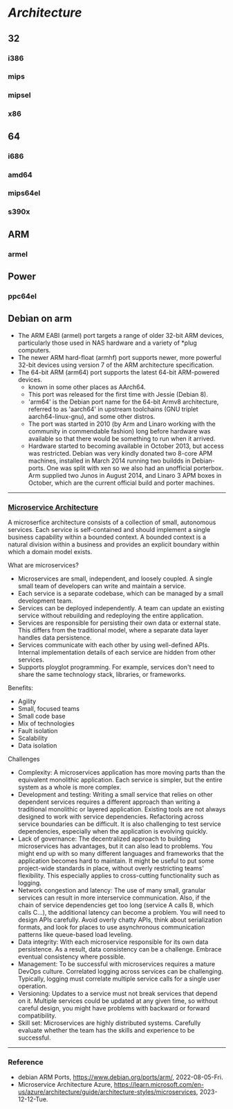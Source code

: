 # _Architecture_

## 32

### i386

### mips

### mipsel

### x86

## 64

### i686

### amd64

### mips64el

### s390x

## ARM

### armel

## Power

### ppc64el

## Debian on arm

- The ARM EABI (armel) port targets a range of older 32-bit ARM devices, particularly those used in NAS hardware and a variety of *plug computers.
- The newer ARM hard-float (armhf) port supports newer, more powerful 32-bit devices using version 7 of the ARM architecture specification.
- The 64-bit ARM (arm64) port supports the latest 64-bit ARM-powered devices.
  - known in some other places as AArch64.
  - This port was released for the first time with Jessie (Debian 8).
  - 'arm64' is the Debian port name for the 64-bit Armv8 architecture, referred to as 'aarch64' in upstream toolchains (GNU triplet aarch64-linux-gnu), and some other distros.
  - The port was started in 2010 (by Arm and Linaro working with the community in commendable fashion) long before hardware was available so that there would be something to run when it arrived.
  - Hardware started to becoming available in October 2013, but access was restricted. Debian was very kindly donated two 8-core APM machines, installed in March 2014 running two buildds in Debian-ports. One was split with xen so we also had an unofficial porterbox. Arm supplied two Junos in August 2014, and Linaro 3 APM boxes in October, which are the current official build and porter machines.

---

### [Microservice Architecture](https://learn.microsoft.com/en-us/azure/architecture/guide/architecture-styles/microservices)

A microserfice architecture consists of a collection of small, autonomous services. Each service is self-contained and should implement a single business capability within a bounded context. A bounded context is a natural division within a business and provides an explicit boundary within which a domain model exists.

What are microservices?
* Microservices are small, independent, and loosely coupled. A single small team of developers can write and maintain a service.
* Each service is a separate codebase, which can be managed by a small development team.
* Services can be deployed independently. A team can update an existing service without rebuilding and redeploying the entire application.
* Services are responsible for persisting their own data or external state. This differs from the traditional model, where a separate data layer handles data persistence.
* Services communicate with each other by using well-defined APIs. Internal implementation details of each service are hidden from other services.
* Supports ployglot programming. For example, services don't need to share the same technology stack, libraries, or frameworks.

Benefits:
* Agility
* Small, focused teams
* Small code base
* Mix of technologies
* Fault isolation
* Scalability
* Data isolation

Challenges
* Complexity: A microservices application has more moving parts than the equivalent monolithic application. Each service is simpler, but the entire system as a whole is more complex.
* Development and testing: Writing a small service that relies on other dependent services requires a different approach than writing a traditional monolithic or layered application. Existing tools are not always designed to work with service dependencies. Refactoring across service boundaries can be difficult. It is also challenging to test service dependencies, especially when the application is evolving quickly.
* Lack of governance: The decentralized approach to building microservices has advantages, but it can also lead to problems. You might end up with so many different languages and frameworks that the application becomes hard to maintain. It might be useful to put some project-wide standards in place, without overly restricting teams' flexibility. This especially applies to cross-cutting functionality such as logging.
* Network congestion and latency: The use of many small, granular services can result in more interservice communication. Also, if the chain of service dependencies get too long (service A calls B, which calls C...), the additional latency can become a problem. You will need to design APIs carefully. Avoid overly chatty APIs, think about serialization formats, and look for places to use asynchronous communication patterns like queue-based load leveling.
* Data integrity: With each microservice responsible for its own data persistence. As a result, data consistency can be a challenge. Embrace eventual consistency where possible.
* Management: To be successful with microservices requires a mature DevOps culture. Correlated logging across services can be challenging. Typically, logging must correlate multiple service calls for a single user operation.
* Versioning: Updates to a service must not break services that depend on it. Multiple services could be updated at any given time, so without careful design, you might have problems with backward or forward compatibility.
* Skill set: Microservices are highly distributed systems. Carefully evaluate whether the team has the skills and experience to be successful.

---

### Reference
- debian ARM Ports, https://www.debian.org/ports/arm/, 2022-08-05-Fri.
- Microservice Architecture Azure, https://learn.microsoft.com/en-us/azure/architecture/guide/architecture-styles/microservices, 2023-12-12-Tue.
